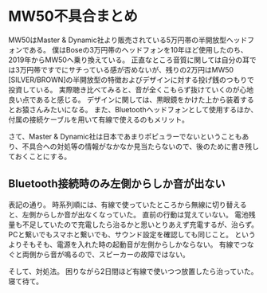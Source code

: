 
# MW50不具合まとめ

MW50はMaster & Dynamic社より販売されている5万円帯の半開放型ヘッドフォンである。
僕はBoseの3万円帯のヘッドフォンを10年ほど使用したのち、2019年からMW50へ乗り換えている。
正直なところ音質に関しては自分の耳では3万円帯ですでにサチっている感が否めないが、残りの2万円はMW50 [SILVER/BROWN]の半開放型の特徴およびデザインに対する投げ銭のつもりで投資している。
実際聴き比べてみると、音が全くこもらず抜けていくのが心地良い点であると感じる。
デザインに関しては、黒眼鏡をかけた上から装着するとお猿さんみたいになる。
また、Bluetoothヘッドフォンとして使用するほか、付属の接続ケーブルを用いて有線で使えるのもメリット。

さて、Master & Dynamic社は日本であまりポピュラーでないということもあり、不具合への対処等の情報がなかなか見当たらないので、後のために書き残しておくことにする。

## Bluetooth接続時のみ左側からしか音が出ない

表記の通り。
時系列順には、有線で使っていたところから無線に切り替えると、左側からしか音が出なくなっていた。
直前の行動は覚えていない。
電池残量も不足していたので充電したら治るかと思いとりあえず充電するが、治らず。
PCと繋いでもスマホと繋いでも、サウンド設定を確認しても同じこと。
というよりそもそも、電源を入れた時の起動音が左側からしかならない。
有線でつなぐと両側から音が鳴るので、スピーカーの故障ではない。

そして、対処法。
困りながら2日間ほど有線で使いつつ放置したら治っていた。
寝て待て。

